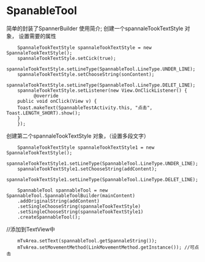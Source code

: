 # SpanableTool
 简单的封装了SpannerBuilder
 使用简介;
 创建一个spannaleTookTextStyle 对象，
 设置需要的属性

        SpannaleTookTextStyle spannaleTookTextStyle = new SpannaleTookTextStyle();
        spannaleTookTextStyle.setCick(true);
        spannaleTookTextStyle.setLineType(SpannableTool.LineType.UNDER_LINE);
        spannaleTookTextStyle.setChooseString(sonContent);
        spannaleTookTextStyle.setLineType(SpannableTool.LineType.DELET_LINE);
        spannaleTookTextStyle.setListener(new View.OnClickListener() {
              @override
        public void onClick(View v) {
        Toast.makeText(SpannableTestActivity.this, "点击", Toast.LENGTH_SHORT).show();
        }
        });

创建第二个spannaleTookTextStyle 对象，（设置多段文字）

        SpannaleTookTextStyle spannaleTookTextStyle1 = new SpannaleTookTextStyle();
        spannaleTookTextStyle1.setLineType(SpannableTool.LineType.UNDER_LINE);
        spannaleTookTextStyle1.setChooseString(addContent);
        spannaleTookTextStyle1.setLineType(SpannableTool.LineType.DELET_LINE);
        
        SpannableTool spannableTool = new SpannableTool.SpannableToolBuilder(mainContent)
        .addOriginalString(addContent)
        .setSingleChooseString(spannaleTookTextStyle)
        .setSingleChooseString(spannaleTookTextStyle1)
        .createSpannableTool();
        
//添加到TextView中

        mTvArea.setText(spannableTool.getSpannaleString());
        mTvArea.setMovementMethod(LinkMovementMethod.getInstance()); //可点击
